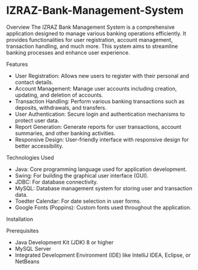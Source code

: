 # IZRAZ-Bank-Management-System
Overview
The IZRAZ Bank Management System is a comprehensive application designed to manage various banking operations efficiently. It provides functionalities for user registration, account management, transaction handling, and much more. This system aims to streamline banking processes and enhance user experience.

Features

 - User Registration: Allows new users to register with their personal and contact details.
 -  Account Management: Manage user accounts including creation, updating, and deletion of accounts.
 - Transaction Handling: Perform various banking transactions such as deposits, withdrawals, and transfers.
 - User Authentication: Secure login and authentication mechanisms to protect user data.
 - Report Generation: Generate reports for user transactions, account summaries, and other banking activities.
 - Responsive Design: User-friendly interface with responsive design for better accessibility.

Technologies Used

 - Java: Core programming language used for application development.
 - Swing: For building the graphical user interface (GUI).
 - JDBC: For database connectivity.
 - MySQL: Database management system for storing user and transaction data.
 - Toedter Calendar: For date selection in user forms.
 - Google Fonts (Poppins): Custom fonts used throughout the application.

Installation

Prerequisites
 - Java Development Kit (JDK) 8 or higher
 - MySQL Server
 - Integrated Development Environment (IDE) like IntelliJ IDEA, Eclipse, or NetBeans
